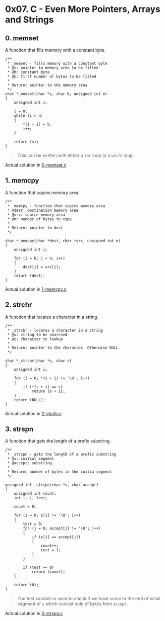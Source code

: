 # 0x07. C - Even More Pointers, Arrays and Strings

## 0. memset

A function that fills memory with a constant byte. 

```
/**
 * _memset - fills memory with a constant byte
 * @s: pointer to memory area to be filled
 * @b: constant byte
 * @n: first number of bytes to be filled
 *
 * Return: pointer to the memory area
 */
char *_memset(char *s, char b, unsigned int n)
{
	unsigned int i;

	i = 0;
	while (i < n)
	{
		*(s + i) = b;
		i++;
	}

	return (s);
}
```

> This can be written with either a `for` loop or a `while` loop.

Actual solution in [0-memset.c](./0-memset.c)

## 1. memcpy

A function that copies memory area.

```
/**
 * _memcpy - function that copies memory area
 * @dest: destination memory area
 * @src: source memory area
 * @n: number of bytes to copy
 *
 * Return: pointer to dest
 */

char *_memcpy(char *dest, char *src, unsigned int n)
{
	unsigned int i;

	for (i = 0; i < n; i++)
	{
		dest[i] = src[i];
	}
	return (dest);
}
```

Actual solution in [1-memcpy.c](./1-memcpy.c)


## 2. strchr

A function that locates a character in a string.

```
/**
 * _strchr - locates a character in a string
 * @s: string to be searched
 * @c: character to lookup
 *
 * Return: pointer to the character. Otherwise NULL. 
 */

char *_strchr(char *s, char c)
{
	unsigned int i;

	for (i = 0; *(s + i) != '\0'; i++)
	{
		if (*(s + i) == c)
			return (s + i);
	}
	return (NULL);
}
```

Actual solution in [2-strchr.c](./2-strchr.c)

## 3. strspn 

A function that gets the length of a prefix substring. 

```
/**
 * _strspn - gets the length of a prefix substring
 * @s: initial segment
 * @accept: substring
 *
 * Return: number of bytes in the initia segment
 */

unsigned int _strspn(char *s, char accept)
{
	unsigned int count;
	int i, j, test;

	count = 0;

	for (i = 0; s[i] != '\0'; i++)
	{
		test = 0;
		for (j = 0; accept[j] != '\0'; j++)
		{
			if (s[i] == accept[j])
			{
				count++;
				test = 1;
			}
		}

		if (test == 0)
			return (count);
	}

	return (0);
}
```

> The test variable is used to check if we have come to the end of initial segment of 
`s` which consist only of bytes from `accept`.

Actual solution in [3-strspn.c](./3-strspn.c)
